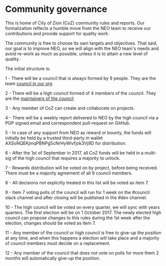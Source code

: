 # Community governance

This is home of City of Zion (CoZ) community rules and reports.
Our formalization reflects a humble move from the NEO team to receive our contributions and provide support for quality work.

The community is free to choose its own targets and objectives. That said, our goal is to improve NEO, so we will align with the NEO team's needs and avoid re-work as much as possible, unless it is to attain a new level of quality.

The initial structure is:

1 - There will be a council that is always formed by 9 people. They are the team [council in our org](https://github.com/orgs/CityOfZion/teams/council/members)

2 - There will be a high council formed of 4 members of the council. They are the [maintainers of the council](https://github.com/orgs/CityOfZion/teams/council/members?utf8=%E2%9C%93&query=%20role%3Amaintainer)

3 - Any member of CoZ can create and collaborate on projects.

4 - There will be a weekly report delivered to NEO by the high council via a PGP signed email and correspondent pull-request on GitHub.

5 - In case of any support from NEO as reward or bounty, the funds will initially be held by a trusted third-party in wallet AXSoNQEKjmqPBNPg5cNrHyWivfjok3Vj9D for distribution.

6 - After the 1st of September in 2017, all CoZ funds will be held in a multi-sig of the high council that requires a majority to unlock.

7 - Rewards distribution will be voted on by project, before being received. There must be a majority agreement of all 9 council members.

8 - All decisions not explicitly treated in this list will be voted as item 7.

9 - Item 7 voting polls of the council will run for 1 week on the #council slack channel and after closing will be published in the #dev channel.

10 - The high council will be voted on every quarter, we will sync with years quarters. The first election will be on 1 October 2017. The newly elected high council can propose changes to this rules during the 1st week after the election, changes should be voted as item 7.

11 - Any member of the council or high council is free to give-up the position at any time, and when this happens a election will take place and a majority of council members must decide on a replacement.

12 - Any member of the council that does not vote on polls for more them 2 months will automatically give-up the position.
